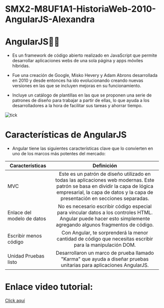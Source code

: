 # SMX2-M8UF1A1-HistoriaWeb-2010-AngularJS-Alexandra

# __AngularJS__:technologist:

- Es un framework de código abierto realizado en JavaScript que permite desarrollar aplicaciones webs de una sola página y apps móviles híbridas.

- Fue una creación de Google, Misko Hevery y Adam Abrons desarrollada en 2010 y desde entonces ha ido evolucionando creando nuevas versiones en las que se incluyen mejoras en su funcionamiento.

- Incluye un catálogo de plantillas en las que se proponen una serie de patrones de diseño para trabajar a partir de ellas, lo que ayuda a los desarrolladores a la hora de facilitar sus tareas y ahorrar tiempo.

![tick](https://github.com/AlexandraRivass/SMX2-M8UF1A1-HistoriaWeb-2010-Pinterest-Alexandra/blob/main/que-es-angular-scaled-1200x675.jpg)

# __Características de AngularJS__

 - Angular tiene las siguientes características clave que lo convierten en uno de los marcos más potentes del mercado:

|Características | Definición |
|-------------|:-------------:|
|MVC | Este es un patrón de diseño utilizado en todas las aplicaciones web modernas. Este patrón se basa en dividir la capa de lógica empresarial, la capa de datos y la capa de presentación en secciones separadas. |
|Enlace del modelo de datos | No es necesario escribir código especial para vincular datos a los controles HTML. Angular puede hacer esto simplemente agregando algunos fragmentos de código. |
|Escribir menos código | Con Angular, te sorprenderá la menor cantidad de código que necesitas escribir para la manipulación DOM. |
|Unidad Pruebas listo | Desarrollaron un marco de prueba llamado "Karma" que ayuda a diseñar pruebas unitarias para aplicaciones AngularJS. |

# __Enlace video tutorial:__
[Click aquí](https://youtu.be/kqYuyACFVkE?si=sYZGkI28WhDz5R8a)
